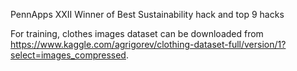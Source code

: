 PennApps XXII
Winner of Best Sustainability hack and top 9 hacks


For training, clothes images dataset can be downloaded from https://www.kaggle.com/agrigorev/clothing-dataset-full/version/1?select=images_compressed.
